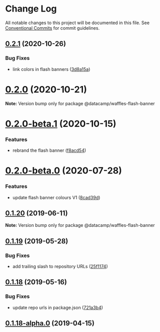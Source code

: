 # Change Log

All notable changes to this project will be documented in this file.
See [Conventional Commits](https://conventionalcommits.org) for commit guidelines.

## [0.2.1](https://github.com/datacamp/design-system/compare/@datacamp/waffles-flash-banner@0.2.0...@datacamp/waffles-flash-banner@0.2.1) (2020-10-26)


### Bug Fixes

* link colors in flash banners ([3d8a15a](https://github.com/datacamp/design-system/commit/3d8a15a))





# [0.2.0](https://github.com/datacamp/design-system/compare/@datacamp/waffles-flash-banner@0.2.0-beta.1...@datacamp/waffles-flash-banner@0.2.0) (2020-10-21)

**Note:** Version bump only for package @datacamp/waffles-flash-banner





# [0.2.0-beta.1](https://github.com/datacamp/design-system/compare/@datacamp/waffles-flash-banner@0.2.0-beta.0...@datacamp/waffles-flash-banner@0.2.0-beta.1) (2020-10-15)


### Features

* rebrand the flash banner ([f8acd54](https://github.com/datacamp/design-system/commit/f8acd54))





# [0.2.0-beta.0](https://github.com/datacamp/design-system/compare/@datacamp/waffles-flash-banner@0.1.20...@datacamp/waffles-flash-banner@0.2.0-beta.0) (2020-07-28)


### Features

* update flash banner colours V1 ([8cad39d](https://github.com/datacamp/design-system/commit/8cad39d))





## [0.1.20](https://github.com/datacamp/design-system/compare/@datacamp/waffles-flash-banner@0.1.19...@datacamp/waffles-flash-banner@0.1.20) (2019-06-11)

**Note:** Version bump only for package @datacamp/waffles-flash-banner





## [0.1.19](https://github.com/datacamp-engineering/design-system/tree/master/packages/stylesheets/flash-banner/compare/@datacamp/waffles-flash-banner@0.1.18...@datacamp/waffles-flash-banner@0.1.19) (2019-05-28)


### Bug Fixes

* add trailing slash to repository URLs ([25f1174](https://github.com/datacamp-engineering/design-system/tree/master/packages/stylesheets/flash-banner/commit/25f1174))





## [0.1.18](https://github.com/datacamp-engineering/design-system/tree/master/packages/stylesheets/flash-banner/compare/@datacamp/waffles-flash-banner@0.1.18-alpha.0...@datacamp/waffles-flash-banner@0.1.18) (2019-05-16)


### Bug Fixes

* update repo urls in package.json ([721a3b4](https://github.com/datacamp-engineering/design-system/tree/master/packages/stylesheets/flash-banner/commit/721a3b4))





## [0.1.18-alpha.0](https://github.com/datacamp/design-system/compare/@datacamp/waffles-flash-banner@0.1.18-alpha.0...@datacamp/waffles-flash-banner@0.1.18-alpha.0) (2019-04-15)
